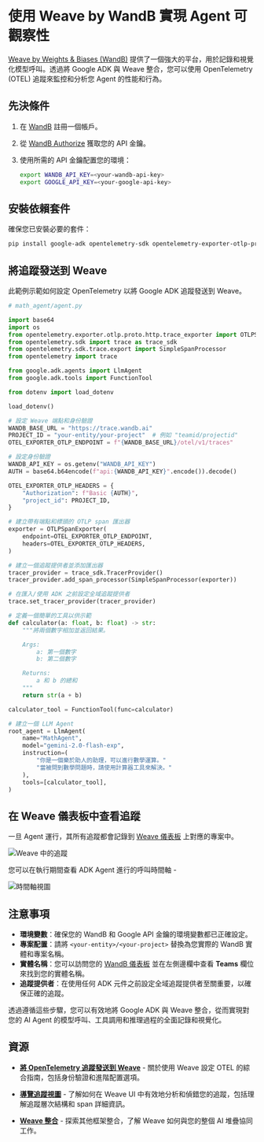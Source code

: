 # 使用 Weave by WandB 實現 Agent 可觀察性

[Weave by Weights & Biases (WandB)](https://weave-docs.wandb.ai/) 提供了一個強大的平台，用於記錄和視覺化模型呼叫。透過將 Google ADK 與 Weave 整合，您可以使用 OpenTelemetry (OTEL) 追蹤來監控和分析您 Agent 的性能和行為。

## 先決條件

1. 在 [WandB](https://wandb.ai) 註冊一個帳戶。

2. 從 [WandB Authorize](https://wandb.ai/authorize) 獲取您的 API 金鑰。

3. 使用所需的 API 金鑰配置您的環境：

   ```bash
   export WANDB_API_KEY=<your-wandb-api-key>
   export GOOGLE_API_KEY=<your-google-api-key>
   ```

## 安裝依賴套件

確保您已安裝必要的套件：

```bash
pip install google-adk opentelemetry-sdk opentelemetry-exporter-otlp-proto-http
```

## 將追蹤發送到 Weave

此範例示範如何設定 OpenTelemetry 以將 Google ADK 追蹤發送到 Weave。

```python
# math_agent/agent.py

import base64
import os
from opentelemetry.exporter.otlp.proto.http.trace_exporter import OTLPSpanExporter
from opentelemetry.sdk import trace as trace_sdk
from opentelemetry.sdk.trace.export import SimpleSpanProcessor
from opentelemetry import trace

from google.adk.agents import LlmAgent
from google.adk.tools import FunctionTool

from dotenv import load_dotenv

load_dotenv()

# 設定 Weave 端點和身份驗證
WANDB_BASE_URL = "https://trace.wandb.ai"
PROJECT_ID = "your-entity/your-project"  # 例如 "teamid/projectid"
OTEL_EXPORTER_OTLP_ENDPOINT = f"{WANDB_BASE_URL}/otel/v1/traces"

# 設定身份驗證
WANDB_API_KEY = os.getenv("WANDB_API_KEY")
AUTH = base64.b64encode(f"api:{WANDB_API_KEY}".encode()).decode()

OTEL_EXPORTER_OTLP_HEADERS = {
    "Authorization": f"Basic {AUTH}",
    "project_id": PROJECT_ID,
}

# 建立帶有端點和標頭的 OTLP span 匯出器
exporter = OTLPSpanExporter(
    endpoint=OTEL_EXPORTER_OTLP_ENDPOINT,
    headers=OTEL_EXPORTER_OTLP_HEADERS,
)

# 建立一個追蹤提供者並添加匯出器
tracer_provider = trace_sdk.TracerProvider()
tracer_provider.add_span_processor(SimpleSpanProcessor(exporter))

# 在匯入/使用 ADK 之前設定全域追蹤提供者
trace.set_tracer_provider(tracer_provider)

# 定義一個簡單的工具以供示範
def calculator(a: float, b: float) -> str:
    """將兩個數字相加並返回結果。

    Args:
        a: 第一個數字
        b: 第二個數字

    Returns:
        a 和 b 的總和
    """
    return str(a + b)

calculator_tool = FunctionTool(func=calculator)

# 建立一個 LLM Agent
root_agent = LlmAgent(
    name="MathAgent",
    model="gemini-2.0-flash-exp",
    instruction=(
        "你是一個樂於助人的助理，可以進行數學運算。"
        "當被問到數學問題時，請使用計算器工具來解決。"
    ),
    tools=[calculator_tool],
)
```

## 在 Weave 儀表板中查看追蹤

一旦 Agent 運行，其所有追蹤都會記錄到 [Weave 儀表板](https://wandb.ai/home) 上對應的專案中。

![Weave 中的追蹤](https://wandb.github.io/weave-public-assets/google-adk/traces-overview.png)

您可以在執行期間查看 ADK Agent 進行的呼叫時間軸 -

![時間軸視圖](https://wandb.github.io/weave-public-assets/google-adk/adk-weave-timeline.gif)


## 注意事項

- **環境變數**：確保您的 WandB 和 Google API 金鑰的環境變數都已正確設定。
- **專案配置**：請將 `<your-entity>/<your-project>` 替換為您實際的 WandB 實體和專案名稱。
- **實體名稱**：您可以訪問您的 [WandB 儀表板](https://wandb.ai/home) 並在左側邊欄中查看 **Teams** 欄位來找到您的實體名稱。
- **追蹤提供者**：在​​使用任何 ADK 元件之前設定全域追蹤提供者至關重要，以確保正確的追蹤。

透過遵循這些步驟，您可以有效地將 Google ADK 與 Weave 整合，從而實現對您的 AI Agent 的模型呼叫、工具調用和推理過程的全面記錄和視覺化。

## 資源

- **[將 OpenTelemetry 追蹤發送到 Weave](https://weave-docs.wandb.ai/guides/tracking/otel)** - 關於使用 Weave 設定 OTEL 的綜合指南，包括身份驗證和進階配置選項。

- **[導覽追蹤視圖](https://weave-docs.wandb.ai/guides/tracking/trace-tree)** - 了解如何在 Weave UI 中有效地分析和偵錯您的追蹤，包括理解追蹤層次結構和 span 詳細資訊。

- **[Weave 整合](https://weave-docs.wandb.ai/guides/integrations/)** - 探索其他框架整合，了解 Weave 如何與您的整個 AI 堆疊協同工作。